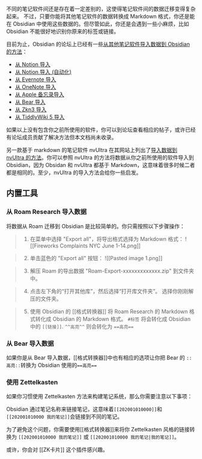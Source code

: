 不同的笔记软件间还是存在着一定差别的，这使得笔记软件间的数据迁移变得复杂起来。
不过，只要你能将其他笔记软件的数据转换成 Markdown 格式，你还是能在 Obsidian 中使用这些数据的。但尽管如此，你还是会遇到一些小麻烦，比如 Obsidian 不能很好地识别你原来的标签或链接。

目前为止，Obsidian 的论坛上已经有一些[从其他笔记软件导入数据到 Obsidian 的方法](https://forum.obsidian.md/t/meta-post-migration-workflows/768)：

- [从 Notion 导入](https://forum.obsidian.md/t/import-from-notion/636)
- [从 Notion 导入 (自动化)](https://forum.obsidian.md/t/notion-2-obsidian-migration-instructions/2728)
- [从 Evernote 导入](https://forum.obsidian.md/t/import-from-evernote/108)
- [从 OneNote 导入](https://forum.obsidian.md/t/new-tool-for-migration-from-onenote-updated-and-improved-version/3055)
- [从 Apple 备忘录导入](https://forum.obsidian.md/t/migrate-from-apple-notes-to-obsidian/732)
- [从 Bear 导入](https://forum.obsidian.md/t/import-from-bear-app/2284)
- [从 Zkn3 导入](https://forum.obsidian.md/t/migrating-from-zkn3-to-obsidian-without-losing-your-tags-and-internal-links-documentation/7457)
- [从 TiddlyWiki 5 导入](https://forum.obsidian.md/t/migrate-from-tiddlywiki-5-to-obsidian/731)

如果以上没有包含你之前所使用的软件，你可以到论坛查看相应的帖子，或许已经有论坛成员贡献了解决方法但本文档尚未收录。

另一款基于 markdown 的笔记软件 nvUltra 在其网站上列出了[导入数据到 nvUltra 的方法](https://nvultra.com/help/importing)。你可以参照 nvUltra 的方法将数据从你之前所使用的软件导入到 Obsidian，因为 Obsidan 和 nvUltra 都基于 Markdown，这意味着很多时候二者都是相同的。至少，nvUltra 的导入方法会给你一些启发。

## 内置工具

### 从 Roam Research 导入数据

将数据从 Roam 迁移到 Obsidian 是比较简单的。你只需按照以下步骤操作：

> 1. 在菜单中选择 "Export all"，将导出格式选择为 Markdown 格式：
> ![[Fireworks Complaints NYC June 1-14.png]]

> 2. 单击蓝色的 "Export all" 按钮：
> ![[Pasted image 1.png]]

> 3. 解压 Roam 的导出数据 "Roam-Export-xxxxxxxxxxxxx.zip" 到文件夹中。

> 4. 点击左下角的“打开其他库”，然后选择“打开库文件夹”。
> 选择你刚刚解压的文件夹。

> 5. 使用 Obsidian 的 [[格式转换器]] 将 Roam Research 的 Markdown 格式转化成 Obsidian 的 Markdown 格式。
>  `#标签` 将会转化成 Obsidian 中的 `[[链接]]`.
>  `^^高亮^^` 则会转化为 `==高亮==`

### 从 Bear 导入数据

如果你是从 Bear 导入数据，[[格式转换器]]中也有相应的选项让你把 Bear 的 `::高亮::`转换为 Obsidian 使用的`==高亮==`

### 使用 Zettelkasten

如果你习惯使用 Zettelkasten 方法来构建笔记系统，那么你需要注意以下事项：

Obsidian 通过笔记名称来链接笔记，这意味着`[[202001010000]]`和`[[202001010000 我的笔记]]`会链接到不同的笔记。

为了避免这个问题，你需要使用[[格式转换器]]来将你 Zettelkasten 风格的链接转换为 `[[202001010000 我的笔记]]` 或 `[[202001010000 我的笔记|我的笔记]]`。

或许，你会对 [[ZK卡片]] 这个插件感兴趣。